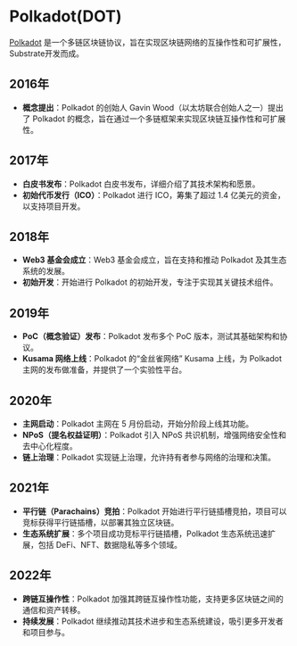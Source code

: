 # Polkadot(DOT)

[Polkadot](https://polkadot.network/) 是一个多链区块链协议，旨在实现区块链网络的互操作性和可扩展性，Substrate开发而成。

## 2016年

- **概念提出**：Polkadot 的创始人 Gavin Wood（以太坊联合创始人之一）提出了 Polkadot 的概念，旨在通过一个多链框架来实现区块链互操作性和可扩展性。

## 2017年

- **白皮书发布**：Polkadot 白皮书发布，详细介绍了其技术架构和愿景。
- **初始代币发行（ICO）**：Polkadot 进行 ICO，筹集了超过 1.4 亿美元的资金，以支持项目开发。

## 2018年

- **Web3 基金会成立**：Web3 基金会成立，旨在支持和推动 Polkadot 及其生态系统的发展。
- **初始开发**：开始进行 Polkadot 的初始开发，专注于实现其关键技术组件。

## 2019年

- **PoC（概念验证）发布**：Polkadot 发布多个 PoC 版本，测试其基础架构和协议。
- **Kusama 网络上线**：Polkadot 的“金丝雀网络” Kusama 上线，为 Polkadot 主网的发布做准备，并提供了一个实验性平台。

## 2020年

- **主网启动**：Polkadot 主网在 5 月份启动，开始分阶段上线其功能。
- **NPoS（提名权益证明）**：Polkadot 引入 NPoS 共识机制，增强网络安全性和去中心化程度。
- **链上治理**：Polkadot 实现链上治理，允许持有者参与网络的治理和决策。

## 2021年

- **平行链（Parachains）竞拍**：Polkadot 开始进行平行链插槽竞拍，项目可以竞标获得平行链插槽，以部署其独立区块链。
- **生态系统扩展**：多个项目成功竞标平行链插槽，Polkadot 生态系统迅速扩展，包括 DeFi、NFT、数据隐私等多个领域。

## 2022年

- **跨链互操作性**：Polkadot 加强其跨链互操作性功能，支持更多区块链之间的通信和资产转移。
- **持续发展**：Polkadot 继续推动其技术进步和生态系统建设，吸引更多开发者和项目参与。